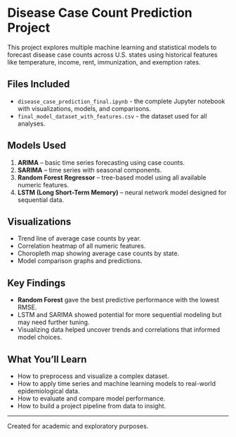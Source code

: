 
#  Disease Case Count Prediction Project

This project explores multiple machine learning and statistical models to forecast disease case counts across U.S. states using historical features like temperature, income, rent, immunization, and exemption rates.

##  Files Included
- `disease_case_prediction_final.ipynb` - the complete Jupyter notebook with visualizations, models, and comparisons.
- `final_model_dataset_with_features.csv` - the dataset used for all analyses.

##  Models Used
1. **ARIMA** – basic time series forecasting using case counts.
2. **SARIMA** – time series with seasonal components.
3. **Random Forest Regressor** – tree-based model using all available numeric features.
4. **LSTM (Long Short-Term Memory)** – neural network model designed for sequential data.

##  Visualizations
- Trend line of average case counts by year.
- Correlation heatmap of all numeric features.
- Choropleth map showing average case counts by state.
- Model comparison graphs and predictions.

##  Key Findings
- **Random Forest** gave the best predictive performance with the lowest RMSE.
- LSTM and SARIMA showed potential for more sequential modeling but may need further tuning.
- Visualizing data helped uncover trends and correlations that informed model choices.

##  What You’ll Learn
- How to preprocess and visualize a complex dataset.
- How to apply time series and machine learning models to real-world epidemiological data.
- How to evaluate and compare model performance.
- How to build a project pipeline from data to insight.

---

Created for academic and exploratory purposes.
